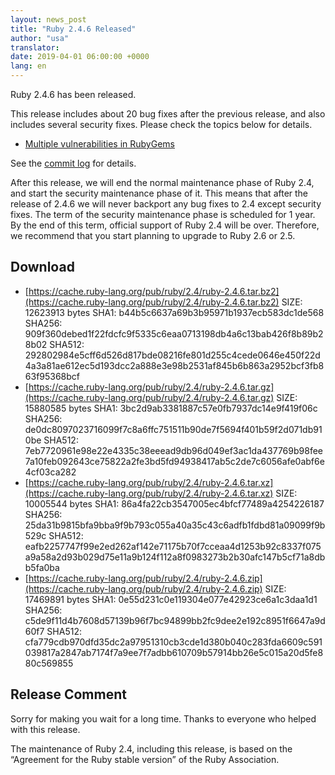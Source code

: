 ```yaml
---
layout: news_post
title: "Ruby 2.4.6 Released"
author: "usa"
translator:
date: 2019-04-01 06:00:00 +0000
lang: en
---
```


Ruby 2.4.6 has been released.

This release includes about 20 bug fixes after the previous release, and also includes several security fixes.
Please check the topics below for details.

* [Multiple vulnerabilities in RubyGems](/en/news/2019/03/05/multiple-vulnerabilities-in-rubygems/)

See the [commit log](https://github.com/ruby/ruby/compare/v2_4_5...v2_4_6) for details.

After this release, we will end the normal maintenance phase of Ruby 2.4,
and start the security maintenance phase of it.
This means that after the release of 2.4.6 we will never backport any bug fixes
to 2.4 except security fixes.
The term of the security maintenance phase is scheduled for 1 year.
By the end of this term, official support of Ruby 2.4 will be over.
Therefore, we recommend that you start planning to upgrade to Ruby 2.6 or 2.5.

## Download

* [https://cache.ruby-lang.org/pub/ruby/2.4/ruby-2.4.6.tar.bz2](https://cache.ruby-lang.org/pub/ruby/2.4/ruby-2.4.6.tar.bz2)
      SIZE:   12623913 bytes
      SHA1:   b44b5c6637a69b3b95971b1937ecb583dc1de568
      SHA256: 909f360debed1f22fdcfc9f5335c6eaa0713198db4a6c13bab426f8b89b28b02
      SHA512: 292802984e5cff6d526d817bde08216fe801d255c4cede0646e450f22d4a3a81ae612ec5d193dcc2a888e3e98b2531af845b6b863a2952bcf3fb863f95368bcf
* [https://cache.ruby-lang.org/pub/ruby/2.4/ruby-2.4.6.tar.gz](https://cache.ruby-lang.org/pub/ruby/2.4/ruby-2.4.6.tar.gz)
      SIZE:   15880585 bytes
      SHA1:   3bc2d9ab3381887c57e0fb7937dc14e9f419f06c
      SHA256: de0dc8097023716099f7c8a6ffc751511b90de7f5694f401b59f2d071db910be
      SHA512: 7eb7720961e98e22e4335c38eeead9db96d049ef3ac1da437769b98fee7a10feb092643ce75822a2fe3bd5fd94938417ab5c2de7c6056afe0abf6e4cf03ca282
* [https://cache.ruby-lang.org/pub/ruby/2.4/ruby-2.4.6.tar.xz](https://cache.ruby-lang.org/pub/ruby/2.4/ruby-2.4.6.tar.xz)
      SIZE:   10005544 bytes
      SHA1:   86a4fa22cb3547005ec4bfcf77489a4254226187
      SHA256: 25da31b9815bfa9bba9f9b793c055a40a35c43c6adfb1fdbd81a09099f9b529c
      SHA512: eafb2257747f99e2ed262af142e71175b70f7cceaa4d1253b92c8337f075a9a58a2d93b029d75e11a9b124f112a8f0983273b2b30afc147b5cf71a8dbb5fa0ba
* [https://cache.ruby-lang.org/pub/ruby/2.4/ruby-2.4.6.zip](https://cache.ruby-lang.org/pub/ruby/2.4/ruby-2.4.6.zip)
      SIZE:   17469891 bytes
      SHA1:   0e55d231c0e119304e077e42923ce6a1c3daa1d1
      SHA256: c5de9f11d4b7608d57139b96f7bc94899bb2fc9dee2e192c8951f6647a9d60f7
      SHA512: cfa779cdb970dfd35dc2a97951310cb3cde1d380b040c283fda6609c591039817a2847ab7174f7a9ee7f7adbb610709b57914bb26e5c015a20d5fe880c569855

## Release Comment

Sorry for making you wait for a long time.
Thanks to everyone who helped with this release.

The maintenance of Ruby 2.4, including this release, is based on the “Agreement for the Ruby stable version” of the Ruby Association.
